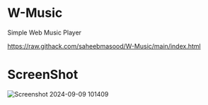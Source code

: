 # W-Music
Simple Web Music Player

https://raw.githack.com/saheebmasood/W-Music/main/index.html

# ScreenShot
![Screenshot 2024-09-09 101409](https://github.com/user-attachments/assets/31cbf17e-7efd-47cc-807c-86ef844694ac)
